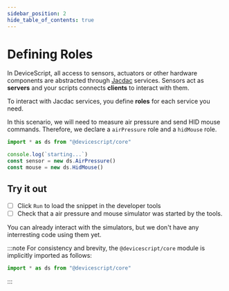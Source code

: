 ```yaml
---
sidebar_position: 2
hide_table_of_contents: true
---
```


# Defining Roles

In DeviceScript, all access to sensors, actuators or other hardware components are abstracted through [Jacdac](https://aka.ms/jacdac) services. Sensors act as **servers** and your scripts connects **clients** to interact with them.

To interact with Jacdac services, you define **roles** for each service you need.

In this scenario, we will need to measure air pressure and send HID mouse commands. Therefore, we declare a `airPressure` role and a `hidMouse` role.

```ts
import * as ds from "@devicescript/core"

console.log(`starting...`)
const sensor = new ds.AirPressure()
const mouse = new ds.HidMouse()
```

## Try it out

- [ ]   Click `Run` to load the snippet in the developer tools
- [ ]  Check that a air pressure and mouse simulator was started by the tools.

You can already interact with the simulators, but we don't have any interresting code using them yet.

:::note
For consistency and brevity, the `@devicescript/core` module
is implicitly imported as follows:

```ts no-build no-run
import * as ds from "@devicescript/core"
```

:::
